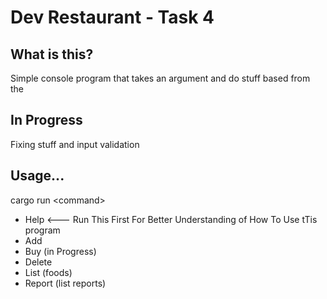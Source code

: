 # Dev Restaurant - Task 4

## What is this?
Simple console program that takes an argument and do stuff based from the 

## In Progress
Fixing stuff and input validation

## Usage...
cargo run \<command\>
- Help <--- Run This First For Better Understanding of How To Use tTis program
- Add
- Buy (in Progress)
- Delete
- List (foods)
- Report (list reports)